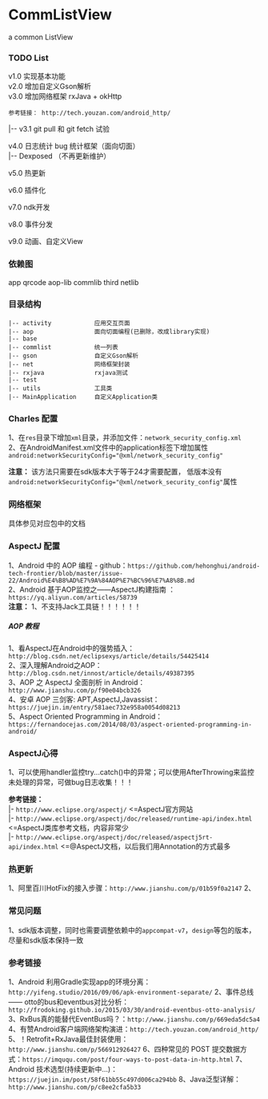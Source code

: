 # CommListView
a common ListView
### TODO List

v1.0 实现基本功能 <br/>
v2.0 增加自定义Gson解析 <br/>
v3.0 增加网络框架 rxJava + okHttp <br/>
``` 
参考链接： http://tech.youzan.com/android_http/ 
```
|-- v3.1 git pull 和 git fetch 试验 <br/>

v4.0 日志统计 bug 统计框架（面向切面） <br/>
|-- Dexposed （不再更新维护）

v5.0 热更新


v6.0 插件化

v7.0 ndk开发

v8.0 事件分发

v9.0 动画、自定义View


### 依赖图

app
qrcode aop-lib
commlib
third    netlib




### 目录结构
```
|-- activity            应用交互页面
|-- aop                 面向切面编程(已删除，改成library实现)
|-- base 
|-- commlist            统一列表
|-- gson                自定义Gson解析
|-- net                 网络框架封装
|-- rxjava              rxjava测试
|-- test
|-- utils               工具类
|-- MainApplication     自定义Application类

```

### Charles 配置
1、在`res`目录下增加`xml`目录，并添加文件：`network_security_config.xml` <br/>
2、在AndroidManifest.xml文件中的application标签下增加属性`android:networkSecurityConfig="@xml/network_security_config"` <br/>

**注意：** 该方法只需要在sdk版本大于等于24才需要配置， 低版本没有`android:networkSecurityConfig="@xml/network_security_config"`属性 <br/>

### 网络框架
具体参见对应包中的文档

### AspectJ 配置
1、Android 中的 AOP 编程 - github：`https://github.com/hehonghui/android-tech-frontier/blob/master/issue-22/Android%E4%B8%AD%E7%9A%84AOP%E7%BC%96%E7%A8%8B.md` <br/>
2、Android 基于AOP监控之——AspectJ构建指南 ： `https://yq.aliyun.com/articles/58739` <br/>
**注意：** 1、不支持Jack工具链！！！！！！ <br/>

##### AOP 教程
1、看AspectJ在Android中的强势插入：`http://blog.csdn.net/eclipsexys/article/details/54425414` <br/>
2、深入理解Android之AOP：`http://blog.csdn.net/innost/article/details/49387395` <br/>
3、AOP 之 AspectJ 全面剖析 in Android：`http://www.jianshu.com/p/f90e04bcb326` <br/>
4、安卓 AOP 三剑客: APT,AspectJ,Javassist：`https://juejin.im/entry/581aec732e958a0054d08213` <br/>
5、Aspect Oriented Programming in Android：`https://fernandocejas.com/2014/08/03/aspect-oriented-programming-in-android/`

### AspectJ心得
1、可以使用handler监控try...catch()中的异常；可以使用AfterThrowing来监控未处理的异常，可做bug日志收集！！！

**参考链接：** <br/>
|- `http://www.eclipse.org/aspectj/`   <=AspectJ官方网站 <br/>
|- `http://www.eclipse.org/aspectj/doc/released/runtime-api/index.html`  <=AspectJ类库参考文档，内容非常少 <br/>
|- `http://www.eclipse.org/aspectj/doc/released/aspectj5rt-api/index.html`  <=@AspectJ文档，以后我们用Annotation的方式最多 <br/>


### 热更新
1、阿里百川HotFix的接入步骤：`http://www.jianshu.com/p/01b59f0a2147`
2、


### 常见问题
1、sdk版本调整，同时也需要调整依赖中的`appcompat-v7`，`design`等包的版本，尽量和sdk版本保持一致





### 参考链接
1、Android 利用Gradle实现app的环境分离：`http://yifeng.studio/2016/09/06/apk-environment-separate/`
2、事件总线 —— otto的bus和eventbus对比分析：`http://frodoking.github.io/2015/03/30/android-eventbus-otto-analysis/`
3、RxBus真的能替代EventBus吗？：`http://www.jianshu.com/p/669eda5dc5a4`
4、有赞Android客户端网络架构演进：`http://tech.youzan.com/android_http/`
5、！Retrofit+RxJava最佳封装使用：`http://www.jianshu.com/p/566912926427`
6、四种常见的 POST 提交数据方式：`https://imququ.com/post/four-ways-to-post-data-in-http.html`
7、Android 技术选型(持续更新中...)：`https://juejin.im/post/58f61bb55c497d006ca294bb`
8、Java泛型详解：`http://www.jianshu.com/p/c8ee2cfa5b33`